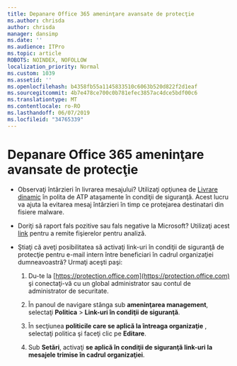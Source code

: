 ```yaml
---
title: Depanare Office 365 ameninţare avansate de protecţie
ms.author: chrisda
author: chrisda
manager: dansimp
ms.date: ''
ms.audience: ITPro
ms.topic: article
ROBOTS: NOINDEX, NOFOLLOW
localization_priority: Normal
ms.custom: 1039
ms.assetid: ''
ms.openlocfilehash: b4358fb55a1145833510c6063b520d822f2d1eaf
ms.sourcegitcommit: 4b7e478ce700c0b781efec3857ac4dce5bdf00c6
ms.translationtype: MT
ms.contentlocale: ro-RO
ms.lasthandoff: 06/07/2019
ms.locfileid: "34765339"
---
```

# <a name="troubleshooting-office-365-advanced-threat-protection"></a>Depanare Office 365 ameninţare avansate de protecţie

- Observaţi întârzieri în livrarea mesajului? Utilizaţi opţiunea de [Livrare dinamic](https://docs.microsoft.com/office365/securitycompliance/dynamic-delivery-and-previewing) în polita de ATP ataşamente în condiţii de siguranţă. Acest lucru va ajuta la evitarea mesaj întârzieri în timp ce protejarea destinatari din fisiere malware.

- Doriţi să raport fals pozitive sau fals negative la Microsoft? Utilizaţi acest [link](https://www.microsoft.com/wdsi/filesubmission/) pentru a remite fişierelor pentru analiză.

- Ştiaţi că aveţi posibilitatea să activaţi link-uri în condiţii de siguranţă de protecţie pentru e-mail intern între beneficiari în cadrul organizaţiei dumneavoastră? Urmaţi aceşti paşi:

  1. Du-te la [https://protection.office.com](https://protection.office.com) şi conectaţi-vă cu un global administrator sau contul de administrator de securitate.

  2. În panoul de navigare stânga sub **ameninţarea management**, selectaţi **Politica** \> **Link-uri în condiţii de siguranţă**.

  3. În secţiunea **politicile care se aplică la întreaga organizaţie** , selectaţi politica şi faceţi clic pe **Editare**.

  4. Sub **Setări**, activaţi **se aplică în condiţii de siguranţă link-uri la mesajele trimise în cadrul organizaţiei**.
